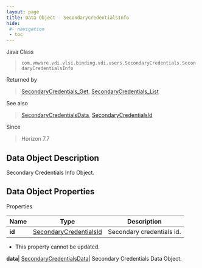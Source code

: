 ```yaml
---
layout: page
title: Data Object - SecondaryCredentialsInfo
hide:
 #- navigation
 - toc
---
```






Java Class  
> `com.vmware.vdi.vlsi.binding.vdi.users.SecondaryCredentials.SecondaryCredentialsInfo`

Returned by  
> [SecondaryCredentials_Get](vdi.users.SecondaryCredentials.md#get), [SecondaryCredentials_List](vdi.users.SecondaryCredentials.md#list)

See also  
> [SecondaryCredentialsData](vdi.users.SecondaryCredentials.SecondaryCredentialsData.md), [SecondaryCredentialsId](vdi.entity.SecondaryCredentialsId.md)

Since  
> Horizon 7.7


## Data Object Description 

Secondary Credentials Info Object. 

## Data Object Properties

Properties

Name |  Type |  Description   
---|---|---  
**id**| [SecondaryCredentialsId](vdi.entity.SecondaryCredentialsId.md)|  Secondary credentials id.   


* This property cannot be updated.

  
**data**| [SecondaryCredentialsData](vdi.users.SecondaryCredentials.SecondaryCredentialsData.md)|  Secondary Credentials Data Object.   
  
  
  
  
  
  
